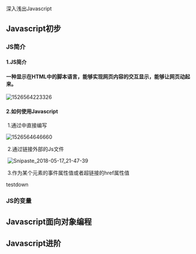 深入浅出Javascript

## Javascript初步

### JS简介

#### 1.JS简介

#### 	一种显示在HTML中的脚本语言，能够实现网页内容的交互显示，能够让网页动起来。

![1526564223326](C:\Users\shaom\AppData\Local\Temp\1526564223326.png)

#### 2.如何使用Javascript

​	1.通过<scrip></script>中直接编写

![1526564646660](C:\Users\shaom\AppData\Local\Temp\1526564646660.png)

​	2.通过<script src='目标文档URL'></script>链接外部的Js文件

​		![Snipaste_2018-05-17_21-47-39](laomaohpu/web-design\web-design\study\Pictures\Snipaste_2018-05-17_21-47-39.png)

​	3.作为某个元素的事件属性值或者超链接的href属性值

testdown

### JS的变量

## Javascript面向对象编程

## Javascript进阶

